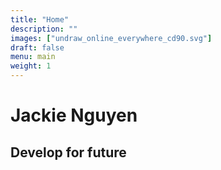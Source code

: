 ```yaml
---
title: "Home"
description: ""
images: ["undraw_online_everywhere_cd90.svg"]
draft: false
menu: main
weight: 1
---
```


# Jackie Nguyen
## Develop for future